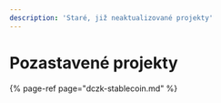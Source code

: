 ```yaml
---
description: 'Staré, již neaktualizované projekty'
---
```


# Pozastavené projekty

{% page-ref page="dczk-stablecoin.md" %}

